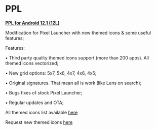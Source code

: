 # PPL
**[PPL for Android 12.1 (12L)](https://github.com/TheCatRiX/PPL-Android12.1)**

Modification for Pixel Launcher with new themed icons & some useful features;

Features:

• Third party quality themed icons support (more than 200 apps). All themed icons vectorized;

• New grid options: 5x7, 5x6, 4x7, 4x6, 4x5;

• Original signatures. That mean all is work (like Lens on search);

• Bugs fixes of stock Pixel Launcher;

• Regular updates and OTA;

All themed icons list available [here](https://github.com/TheCatRiX/PPL/blob/main/ThemedIconsList.md)

Request new themed icons [here](https://t.me/ppl_request_bot)
